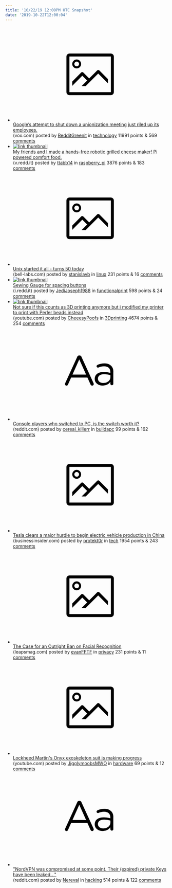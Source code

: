 ```yaml
---
title: '10/22/19 12:00PM UTC Snapshot'
date: '2019-10-22T12:00:04'
---
```

<ul>
<li><a href='https://www.vox.com/recode/2019/10/21/20924697/google-unionization-switzerland-zurich-syndicom-zooglers'><svg version='1.1' viewBox='-34 -14 104 64' preserveAspectRatio='xMidYMid meet' xmlns='http://www.w3.org/2000/svg' xmlns:xlink='http://www.w3.org/1999/xlink'>
    <title>link thumbnail</title>
    <path d='M32,4H4A2,2,0,0,0,2,6V30a2,2,0,0,0,2,2H32a2,2,0,0,0,2-2V6A2,2,0,0,0,32,4ZM4,30V6H32V30Z'></path>
    <path d='M8.92,14a3,3,0,1,0-3-3A3,3,0,0,0,8.92,14Zm0-4.6A1.6,1.6,0,1,1,7.33,11,1.6,1.6,0,0,1,8.92,9.41Z'></path>
    <path d='M22.78,15.37l-5.4,5.4-4-4a1,1,0,0,0-1.41,0L5.92,22.9v2.83l6.79-6.79L16,22.18l-3.75,3.75H15l8.45-8.45L30,24V21.18l-5.81-5.81A1,1,0,0,0,22.78,15.37Z'></path>
</svg></a><div><div class='linkTitle'><a href='https://www.vox.com/recode/2019/10/21/20924697/google-unionization-switzerland-zurich-syndicom-zooglers'>Google’s attempt to shut down a unionization meeting just riled up its employees.</a></div>(vox.com) posted by <a href='https://www.reddit.com/user/RedditGreenit'>RedditGreenit</a> in <a href='https://www.reddit.com/r/technology'>technology</a> 11991 points & 569 <a href='https://www.reddit.com/r/technology/comments/dl9bw1/googles_attempt_to_shut_down_a_unionization/'>comments</a></div></li>

<li><a href='https://v.redd.it/8pjzk7je0yt31'><img src='https://b.thumbs.redditmedia.com/0PlP-ACSVYr6kv8SW-Ck0rRY2vdkr2YldtUIz4uxlOU.jpg' alt='link thumbnail'></a><div><div class='linkTitle'><a href='https://v.redd.it/8pjzk7je0yt31'>My friends and I made a hands-free robotic grilled cheese maker! Pi powered comfort food.</a></div>(v.redd.it) posted by <a href='https://www.reddit.com/user/ttabb14'>ttabb14</a> in <a href='https://www.reddit.com/r/raspberry_pi'>raspberry_pi</a> 3876 points & 183 <a href='https://www.reddit.com/r/raspberry_pi/comments/dl5anu/my_friends_and_i_made_a_handsfree_robotic_grilled/'>comments</a></div></li>

<li><a href='https://www.bell-labs.com/unix50/'><svg version='1.1' viewBox='-34 -14 104 64' preserveAspectRatio='xMidYMid meet' xmlns='http://www.w3.org/2000/svg' xmlns:xlink='http://www.w3.org/1999/xlink'>
    <title>link thumbnail</title>
    <path d='M32,4H4A2,2,0,0,0,2,6V30a2,2,0,0,0,2,2H32a2,2,0,0,0,2-2V6A2,2,0,0,0,32,4ZM4,30V6H32V30Z'></path>
    <path d='M8.92,14a3,3,0,1,0-3-3A3,3,0,0,0,8.92,14Zm0-4.6A1.6,1.6,0,1,1,7.33,11,1.6,1.6,0,0,1,8.92,9.41Z'></path>
    <path d='M22.78,15.37l-5.4,5.4-4-4a1,1,0,0,0-1.41,0L5.92,22.9v2.83l6.79-6.79L16,22.18l-3.75,3.75H15l8.45-8.45L30,24V21.18l-5.81-5.81A1,1,0,0,0,22.78,15.37Z'></path>
</svg></a><div><div class='linkTitle'><a href='https://www.bell-labs.com/unix50/'>Unix started it all - turns 50 today</a></div>(bell-labs.com) posted by <a href='https://www.reddit.com/user/stanislavb'>stanislavb</a> in <a href='https://www.reddit.com/r/linux'>linux</a> 231 points & 16 <a href='https://www.reddit.com/r/linux/comments/dler8n/unix_started_it_all_turns_50_today/'>comments</a></div></li>

<li><a href='https://i.redd.it/lwma5apazzt31.jpg'><img src='https://b.thumbs.redditmedia.com/cw9fmReIPVkzF-1J3jrJD06D4pbPCYX-i3LjvPKxVzA.jpg' alt='link thumbnail'></a><div><div class='linkTitle'><a href='https://i.redd.it/lwma5apazzt31.jpg'>Sewing Gauge for spacing buttons</a></div>(i.redd.it) posted by <a href='https://www.reddit.com/user/JediJoseph1988'>JediJoseph1988</a> in <a href='https://www.reddit.com/r/functionalprint'>functionalprint</a> 598 points & 24 <a href='https://www.reddit.com/r/functionalprint/comments/dlaq5s/sewing_gauge_for_spacing_buttons/'>comments</a></div></li>

<li><a href='https://www.youtube.com/watch?v=4_S2NkB3_RQ&amp;t=1s'><img src='https://b.thumbs.redditmedia.com/UINpW6EFAhhCqZvqxaIV8mZ4-R4wNeenG5gUDNvf_to.jpg' alt='link thumbnail'></a><div><div class='linkTitle'><a href='https://www.youtube.com/watch?v=4_S2NkB3_RQ&amp;t=1s'>Not sure if this counts as 3D printing anymore but i modified my printer to print with Perler beads instead</a></div>(youtube.com) posted by <a href='https://www.reddit.com/user/CheeesyPoofs'>CheeesyPoofs</a> in <a href='https://www.reddit.com/r/3Dprinting'>3Dprinting</a> 4674 points & 254 <a href='https://www.reddit.com/r/3Dprinting/comments/dl1mfh/not_sure_if_this_counts_as_3d_printing_anymore/'>comments</a></div></li>

<li><a href='https://www.reddit.com/r/buildapc/comments/dle4d2/console_players_who_switched_to_pc_is_the_switch/'><svg version='1.1' viewBox='-34 -12 104 64' preserveAspectRatio='xMidYMid slice' xmlns='http://www.w3.org/2000/svg' xmlns:xlink='http://www.w3.org/1999/xlink'>
    <title>text link thumbnail</title>
    <path d='M12.19,8.84a1.45,1.45,0,0,0-1.4-1h-.12a1.46,1.46,0,0,0-1.42,1L1.14,26.56a1.29,1.29,0,0,0-.14.59,1,1,0,0,0,1,1,1.12,1.12,0,0,0,1.08-.77l2.08-4.65h11l2.08,4.59a1.24,1.24,0,0,0,1.12.83,1.08,1.08,0,0,0,1.08-1.08,1.64,1.64,0,0,0-.14-.57ZM6.08,20.71l4.59-10.22,4.6,10.22Z'>
    </path>
    <path d='M32.24,14.78A6.35,6.35,0,0,0,27.6,13.2a11.36,11.36,0,0,0-4.7,1,1,1,0,0,0-.58.89,1,1,0,0,0,.94.92,1.23,1.23,0,0,0,.39-.08,8.87,8.87,0,0,1,3.72-.81c2.7,0,4.28,1.33,4.28,3.92v.5a15.29,15.29,0,0,0-4.42-.61c-3.64,0-6.14,1.61-6.14,4.64v.05c0,2.95,2.7,4.48,5.37,4.48a6.29,6.29,0,0,0,5.19-2.48V26.9a1,1,0,0,0,1,1,1,1,0,0,0,1-1.06V19A5.71,5.71,0,0,0,32.24,14.78Zm-.56,7.7c0,2.28-2.17,3.89-4.81,3.89-1.94,0-3.61-1.06-3.61-2.86v-.06c0-1.8,1.5-3,4.2-3a15.2,15.2,0,0,1,4.22.61Z'>
    </path>
</svg></a><div><div class='linkTitle'><a href='https://www.reddit.com/r/buildapc/comments/dle4d2/console_players_who_switched_to_pc_is_the_switch/'>Console players who switched to PC, is the switch worth it?</a></div>(reddit.com) posted by <a href='https://www.reddit.com/user/cereal_killerr'>cereal_killerr</a> in <a href='https://www.reddit.com/r/buildapc'>buildapc</a> 99 points & 162 <a href='https://www.reddit.com/r/buildapc/comments/dle4d2/console_players_who_switched_to_pc_is_the_switch/'>comments</a></div></li>

<li><a href='https://www.businessinsider.com/chinas-ministry-of-industry-adds-tesla-as-approved-automaker-2019-10'><svg version='1.1' viewBox='-34 -14 104 64' preserveAspectRatio='xMidYMid meet' xmlns='http://www.w3.org/2000/svg' xmlns:xlink='http://www.w3.org/1999/xlink'>
    <title>link thumbnail</title>
    <path d='M32,4H4A2,2,0,0,0,2,6V30a2,2,0,0,0,2,2H32a2,2,0,0,0,2-2V6A2,2,0,0,0,32,4ZM4,30V6H32V30Z'></path>
    <path d='M8.92,14a3,3,0,1,0-3-3A3,3,0,0,0,8.92,14Zm0-4.6A1.6,1.6,0,1,1,7.33,11,1.6,1.6,0,0,1,8.92,9.41Z'></path>
    <path d='M22.78,15.37l-5.4,5.4-4-4a1,1,0,0,0-1.41,0L5.92,22.9v2.83l6.79-6.79L16,22.18l-3.75,3.75H15l8.45-8.45L30,24V21.18l-5.81-5.81A1,1,0,0,0,22.78,15.37Z'></path>
</svg></a><div><div class='linkTitle'><a href='https://www.businessinsider.com/chinas-ministry-of-industry-adds-tesla-as-approved-automaker-2019-10'>Tesla clears a major hurdle to begin electric vehicle production in China</a></div>(businessinsider.com) posted by <a href='https://www.reddit.com/user/protekt0r'>protekt0r</a> in <a href='https://www.reddit.com/r/tech'>tech</a> 1954 points & 243 <a href='https://www.reddit.com/r/tech/comments/dl15n4/tesla_clears_a_major_hurdle_to_begin_electric/'>comments</a></div></li>

<li><a href='https://leapsmag.com/the-case-for-an-outright-ban-on-facial-recognition-technology/'><svg version='1.1' viewBox='-34 -14 104 64' preserveAspectRatio='xMidYMid meet' xmlns='http://www.w3.org/2000/svg' xmlns:xlink='http://www.w3.org/1999/xlink'>
    <title>link thumbnail</title>
    <path d='M32,4H4A2,2,0,0,0,2,6V30a2,2,0,0,0,2,2H32a2,2,0,0,0,2-2V6A2,2,0,0,0,32,4ZM4,30V6H32V30Z'></path>
    <path d='M8.92,14a3,3,0,1,0-3-3A3,3,0,0,0,8.92,14Zm0-4.6A1.6,1.6,0,1,1,7.33,11,1.6,1.6,0,0,1,8.92,9.41Z'></path>
    <path d='M22.78,15.37l-5.4,5.4-4-4a1,1,0,0,0-1.41,0L5.92,22.9v2.83l6.79-6.79L16,22.18l-3.75,3.75H15l8.45-8.45L30,24V21.18l-5.81-5.81A1,1,0,0,0,22.78,15.37Z'></path>
</svg></a><div><div class='linkTitle'><a href='https://leapsmag.com/the-case-for-an-outright-ban-on-facial-recognition-technology/'>The Case for an Outright Ban on Facial Recognition</a></div>(leapsmag.com) posted by <a href='https://www.reddit.com/user/evanFFTF'>evanFFTF</a> in <a href='https://www.reddit.com/r/privacy'>privacy</a> 231 points & 11 <a href='https://www.reddit.com/r/privacy/comments/dl9zmy/the_case_for_an_outright_ban_on_facial_recognition/'>comments</a></div></li>

<li><a href='https://www.youtube.com/watch?v=SIQJKePalto'><svg version='1.1' viewBox='-34 -14 104 64' preserveAspectRatio='xMidYMid meet' xmlns='http://www.w3.org/2000/svg' xmlns:xlink='http://www.w3.org/1999/xlink'>
    <title>link thumbnail</title>
    <path d='M32,4H4A2,2,0,0,0,2,6V30a2,2,0,0,0,2,2H32a2,2,0,0,0,2-2V6A2,2,0,0,0,32,4ZM4,30V6H32V30Z'></path>
    <path d='M8.92,14a3,3,0,1,0-3-3A3,3,0,0,0,8.92,14Zm0-4.6A1.6,1.6,0,1,1,7.33,11,1.6,1.6,0,0,1,8.92,9.41Z'></path>
    <path d='M22.78,15.37l-5.4,5.4-4-4a1,1,0,0,0-1.41,0L5.92,22.9v2.83l6.79-6.79L16,22.18l-3.75,3.75H15l8.45-8.45L30,24V21.18l-5.81-5.81A1,1,0,0,0,22.78,15.37Z'></path>
</svg></a><div><div class='linkTitle'><a href='https://www.youtube.com/watch?v=SIQJKePalto'>Lockheed Martin's Onyx exoskeleton suit is making progress</a></div>(youtube.com) posted by <a href='https://www.reddit.com/user/JigglymoobsMWO'>JigglymoobsMWO</a> in <a href='https://www.reddit.com/r/hardware'>hardware</a> 69 points & 12 <a href='https://www.reddit.com/r/hardware/comments/dlcnx9/lockheed_martins_onyx_exoskeleton_suit_is_making/'>comments</a></div></li>

<li><a href='https://www.reddit.com/r/hacking/comments/dl1ml5/nordvpn_was_compromised_at_some_point_their/'><svg version='1.1' viewBox='-34 -12 104 64' preserveAspectRatio='xMidYMid slice' xmlns='http://www.w3.org/2000/svg' xmlns:xlink='http://www.w3.org/1999/xlink'>
    <title>text link thumbnail</title>
    <path d='M12.19,8.84a1.45,1.45,0,0,0-1.4-1h-.12a1.46,1.46,0,0,0-1.42,1L1.14,26.56a1.29,1.29,0,0,0-.14.59,1,1,0,0,0,1,1,1.12,1.12,0,0,0,1.08-.77l2.08-4.65h11l2.08,4.59a1.24,1.24,0,0,0,1.12.83,1.08,1.08,0,0,0,1.08-1.08,1.64,1.64,0,0,0-.14-.57ZM6.08,20.71l4.59-10.22,4.6,10.22Z'>
    </path>
    <path d='M32.24,14.78A6.35,6.35,0,0,0,27.6,13.2a11.36,11.36,0,0,0-4.7,1,1,1,0,0,0-.58.89,1,1,0,0,0,.94.92,1.23,1.23,0,0,0,.39-.08,8.87,8.87,0,0,1,3.72-.81c2.7,0,4.28,1.33,4.28,3.92v.5a15.29,15.29,0,0,0-4.42-.61c-3.64,0-6.14,1.61-6.14,4.64v.05c0,2.95,2.7,4.48,5.37,4.48a6.29,6.29,0,0,0,5.19-2.48V26.9a1,1,0,0,0,1,1,1,1,0,0,0,1-1.06V19A5.71,5.71,0,0,0,32.24,14.78Zm-.56,7.7c0,2.28-2.17,3.89-4.81,3.89-1.94,0-3.61-1.06-3.61-2.86v-.06c0-1.8,1.5-3,4.2-3a15.2,15.2,0,0,1,4.22.61Z'>
    </path>
</svg></a><div><div class='linkTitle'><a href='https://www.reddit.com/r/hacking/comments/dl1ml5/nordvpn_was_compromised_at_some_point_their/'>"NordVPN was compromised at some point. Their (expired) private Keys have been leaked.. "</a></div>(reddit.com) posted by <a href='https://www.reddit.com/user/Nereval'>Nereval</a> in <a href='https://www.reddit.com/r/hacking'>hacking</a> 514 points & 122 <a href='https://www.reddit.com/r/hacking/comments/dl1ml5/nordvpn_was_compromised_at_some_point_their/'>comments</a></div></li>

</ul>
